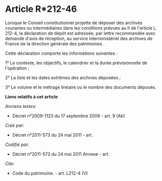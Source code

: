 # Article R*212-46

Lorsque le Conseil constitutionnel projette de déposer des archives courantes ou intermédiaires dans les conditions prévues
au II de l'article L. 212-4, la déclaration de dépôt est adressée, par lettre recommandée avec demande d'avis de réception,
au service interministériel des archives de France de la direction générale des patrimoines.

Cette déclaration comporte les informations suivantes :

1° Le contexte, les objectifs, le calendrier et la durée prévisionnelle de l'opération ;

2° La liste et les dates extrêmes des archives déposées ;

3° Le volume et le métrage linéaire ou le nombre des documents déposés.

**Liens relatifs à cet article**

_Anciens textes_:

  - Décret n°2009-1123 du 17 septembre 2009 - art. 9 (Ab)

_Créé par_:

  - Décret n°2011-573 du 24 mai 2011  - art.

_Codifié par_:

  - Décret n°2011-573 du 24 mai 2011 Annexe - art.

_Cite_:

  - Code du patrimoine. - art. L212-4 (V)
